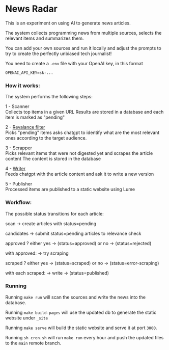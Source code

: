 # News Radar

This is an experiment on using AI to generate news articles.

The system collects programming news from multiple sources, selects the relevant
items and summarizes them.

You can add your own sources and run it locally and adjust the prompts to try to
create the perfectly unbiased tech journalist!

You need to create a `.env` file with your OpenAI key, in this format

```
OPENAI_API_KEY=sk-...
```

### How it works:

The system performs the following steps:

1 - Scanner\
Collects top items in a given URL Results are stored in a database and each item
is marked as "pending"

2 -
[Revalance filter](https://github.com/lfarroco/news-radar/blob/main/src/candidates.ts)\
Picks "pending" items asks chatgpt to identify what are the most relevant ones
according to the target audience.

3 - Scrapper\
Picks relevant items that were not digested yet and scrapes the article content
The content is stored in the database

4 - [Writer](https://github.com/lfarroco/news-radar/blob/main/src/writer.ts)\
Feeds chatgpt with the article content and ask it to write a new version

5 - Publisher\
Processed items are published to a static website using Lume

### Workflow:

The possible status transitions for each article:

scan -> create articles with status=pending

candidates -> submit status=pending articles to relevance check

approved ? either yes -> (status=approved) or no -> (status=rejected)

with approved: -> try scraping

scraped ? either yes -> (status=scraped) or no -> (status=error-scraping)

with each scraped: -> write -> (status=published)

### Running

Running `make run` will scan the sources and write the news into the database.

Running `make build-pages` will use the updated db to generate the static
website under `_site`

Running `make serve` will build the static website and serve it at port `3000`.

Running `sh cron.sh` will run `make run` every hour and push the updated files
to the `main` remote branch.
